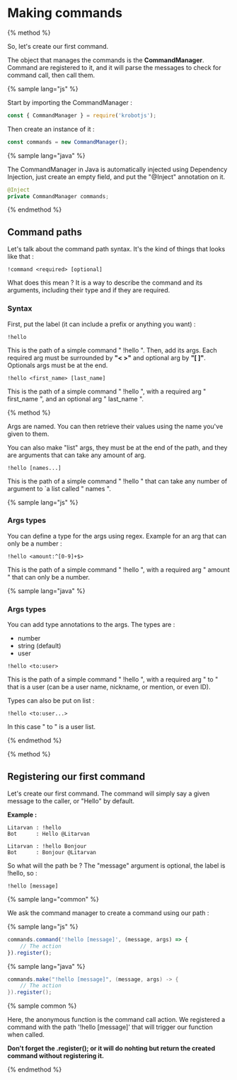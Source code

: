 # Making commands

{% method %}

So, let's create our first command.

The object that manages the commands is the **CommandManager**. Command are registered to it, and it will parse the messages to check for command call, then call them.

{% sample lang="js" %}

Start by importing the CommandManager :

```js
const { CommandManager } = require('krobotjs');
```

Then create an instance of it :

```js
const commands = new CommandManager();
```

{% sample lang="java" %}

The CommandManager in Java is automatically injected using Dependency Injection, just create an empty field, and put the "@Inject" annotation on it.

```java
@Inject
private CommandManager commands;
```

{% endmethod %}

## Command paths

Let's talk about the command path syntax. It's the kind of things that looks like that :

```
!command <required> [optional]
```

What does this mean ? It is a way to describe the command and its arguments, including their type and if they are required.

### Syntax

First, put the label (it can include a prefix or anything you want) :

```
!hello
```

This is the path of a simple command " !hello ".
Then, add its args. Each required arg must be surrounded by **"< >"** and optional arg by **"[ ]"**. Optionals args must be at the end.

```
!hello <first_name> [last_name]
```

This is the path of a simple command " !hello ", with a required arg " first\_name ", and an optional arg " last\_name ".

{% method %}

Args are named. You can then retrieve their values using the name you've given to them.

You can also make "list" args, they must be at the end of the path, and they are arguments that can take any amount of arg. 

```
!hello [names...]
```
This is the path of a simple command " !hello " that can take any number of argument to `a list called " names ".

{% sample lang="js" %}

### Args types

You can define a type for the args using regex. Example for an arg that can only be a number :

```
!hello <amount:^[0-9]+$>
```

This is the path of a simple command " !hello ", with a required arg " amount " that can only be a number.

{% sample lang="java" %}

### Args types

You can add type annotations to the args. The types are :

 - number
 - string (default)
 - user
 
```
!hello <to:user>
```

This is the path of a simple command " !hello ", with a required arg " to " that is a user (can be a user name, nickname, or mention, or even ID).

Types can also be put on list :

```
!hello <to:user...>
```

In  this case " to " is a user list.

{% endmethod %}

{% method %}

## Registering our first command

Let's create our first command. The command will simply say a given message to the caller, or "Hello" by default.

**Example :**

```
Litarvan : !hello
Bot      : Hello @Litarvan

Litarvan : !hello Bonjour
Bot      : Bonjour @Litarvan
```

So what will the path be ? The "message" argument is optional, the label is !hello, so :

```
!hello [message]
```

{% sample lang="common" %}

We ask  the command manager to create a command using our path :

{% sample lang="js" %}

```js
commands.command('!hello [message]', (message, args) => {
    // The action
}).register();
```

{% sample lang="java" %}

```java
commands.make("!hello [message]", (message, args) -> {
    // The action
}).register();
```

{% sample common %}

Here, the anonymous function is the command call action. We registered a command with the path '!hello [message]' that will trigger our function when called.

**Don't forget the .register(); or it will do nohting but return the created command without registering it.**

{% endmethod %}

